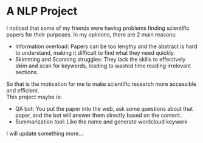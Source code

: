 # A NLP Project
I noticed that some of my friends were having problems finding scientific papers for their purposes. In my opinions, there are 2 main reasons:
- Information overload: Papers can be too lengthy and the abstract is hard to understand, making it difficult to find what they need quickly.
- Skimming and Scanning struggles: They lack the skills to effectively skim and scan for keywords, leading to wasted time reading irrelevant sections.

   
So that is the motivation for me to make scientific research more accessible and efficient.  
This project maybe is:
* QA bot: You put the paper into the web, ask some questions about that paper, and the bot will answer them directly based on the content.
* Summarization tool: Like the name and generate wordcloud keywork

  
I will update something more...
